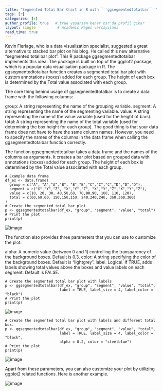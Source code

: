 ```yaml
---
title: "Segmented Total Bar Chart in R with ```ggsegmentedtotalbar```"
tags: [r]
categories: [r]
author_profile: true   # true yaparsan kenar bar’da profil çıkar
layout: single          # Academic Pages varsayılanı
read_time: true
---
```


Kevin Flerlage, who is a data visualization specialist, suggested a great alternative to stacked bar plot on his blog. He called this new alternative “segmented total bar plot”. This R package ggsegmentedtotalbar implements this idea. The package is built on top of the ggplot2 package, which is a popular data visualisation package in R. The ggsegmentedtotalbar function creates a segmented total bar plot with custom annotations (boxes) added for each group. The height of each box is determined by the Total value associated with each group.

The core thing behind usage of ggsegmentedtotalbar is to create a data frame with the following columns:

group: A string representing the name of the grouping variable.
segment: A string representing the name of the segmenting variable.
value: A string representing the name of the value variable (used for the height of bars).
total: A string representing the name of the total variable (used for determining the box height for each group).
The good thing is that your data frame does not have to have the same column names. However, you need to specify the names of the columns in the data frame when calling the ggsegmentedtotalbar function correctly.

The function ggsegmentedtotalbar takes a data frame and the names of the columns as arguments. It creates a bar plot based on grouped data with annotations (boxes) added for each group. The height of each box is determined by the Total value associated with each group.

```
# Example data frame
df_ex <- data.frame(
  group = c("A", "A","A","B", "B","B","C","C","C","D","D","D"),
  segment = c("X","Y","Z", "X","Y","Z", "X","Y","Z","X","Y","Z"),
  value = c(10, 20, 30, 40,50,60, 70,80,90, 100, 110, 120),
  total = c(60,60,60, 150,150,150, 240,240,240, 360,360,360)
)
# Create the segmented total bar plot
p <- ggsegmentedtotalbar(df_ex, "group", "segment", "value", "total")
# Print the plot
print(p)
```

![image](https://github.com/user-attachments/assets/0e9c08c6-b404-4e39-9883-c3a82b283f58)


The function also provides three parameters that you can use to customize the plot:

alpha: A numeric value (between 0 and 1) controlling the transparency of the background boxes. Default is 0.3.
color: A string specifying the color of the background boxes. Default is “lightgrey”.
label: Logical. If TRUE, adds labels showing total values above the boxes and value labels on each segment. Default is FALSE.

```
# Create the segmented total bar plot with labels
p <- ggsegmentedtotalbar(df_ex, "group", "segment", "value", "total",
                         label = TRUE, label_size = 4, label_color = "black")
# Print the plot
print(p)
```

![image](https://github.com/user-attachments/assets/50b2b4bb-2d1c-438b-aaba-bdb16133fccb)

```
# Create the segmented total bar plot with labels and different total box. 
p <- ggsegmentedtotalbar(df_ex, "group", "segment", "value", "total",
                         label = TRUE, label_size = 4, label_color = "black",
                         alpha = 0.2, color = "steelblue")
# Print the plot
print(p)
```

![image](https://github.com/user-attachments/assets/c97ff6cc-ff64-4032-a247-2a40cf58b6b3)


Apart from these parameters, you can also customize your plot by utilizing ggplot2 related functions. Here is another example.

![image](https://github.com/user-attachments/assets/4dbc7064-4662-4a4b-9778-24ddbeb6ac5e)

